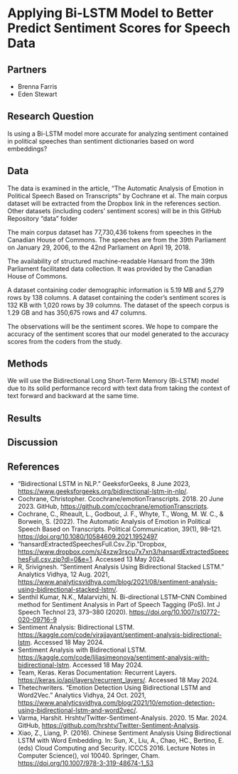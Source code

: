 # Applying Bi-LSTM Model to Better Predict Sentiment Scores for Speech Data

## Partners

- Brenna Farris
- Eden Stewart

## Research Question

Is using a Bi-LSTM model more accurate for analyzing sentiment contained in political speeches than sentiment dictionaries based on word embeddings?

## Data

The data is examined in the article, “The Automatic Analysis of Emotion in Political Speech Based on Transcripts” by Cochrane et al. The main corpus dataset will be extracted from the Dropbox link in the references section. Other datasets (including coders’ sentiment scores) will be in this GitHub Repository “data” folder

The main corpus dataset has 77,730,436 tokens from speeches in the Canadian House of Commons. The speeches are from the 39th Parliament on January 29, 2006, to the 42nd Parliament on April 19, 2018.

The availability of structured machine-readable Hansard from the 39th Parliament facilitated data collection. It was provided by the Canadian House of Commons.

A dataset containing coder demographic information is 5.19 MB and 5,279 rows by 138 columns. A dataset containing the coder’s sentiment scores is 132 KB with 1,020 rows by 39 columns. The dataset of the speech corpus is 1.29 GB and has 350,675 rows and 47 columns. 

The observations will be the sentiment scores. We hope to compare the accuracy of the sentiment scores that our model generated to the accuracy scores from the coders from the study.

## Methods

We will use the Bidirectional Long Short-Term Memory (Bi-LSTM) model due to its solid performance record with text data from taking the context of text forward and backward at the same time.

## Results

## Discussion

## References
- “Bidirectional LSTM in NLP.” GeeksforGeeks, 8 June 2023, https://www.geeksforgeeks.org/bidirectional-lstm-in-nlp/.
- Cochrane, Christopher. Ccochrane/emotionTranscripts. 2018. 20 June 2023. GitHub, https://github.com/ccochrane/emotionTranscripts.
- Cochrane, C., Rheault, L., Godbout, J. F., Whyte, T., Wong, M. W. C., & Borwein, S. (2022). The Automatic Analysis of Emotion in Political Speech Based on Transcripts. Political Communication, 39(1), 98–121. https://doi.org/10.1080/10584609.2021.1952497 
- “hansardExtractedSpeechesFull.Csv.Zip.”Dropbox, https://www.dropbox.com/s/4xzw3rscu7x7xn3/hansardExtractedSpeechesFull.csv.zip?dl=0&e=1. Accessed 13 May 2024.
- R, Srivignesh. “Sentiment Analysis Using Bidirectional Stacked LSTM.” Analytics Vidhya, 12 Aug. 2021, https://www.analyticsvidhya.com/blog/2021/08/sentiment-analysis-using-bidirectional-stacked-lstm/.
- Senthil Kumar, N.K., Malarvizhi, N. Bi-directional LSTM–CNN Combined method for Sentiment Analysis in Part of Speech Tagging (PoS). Int J Speech Technol 23, 373–380 (2020). https://doi.org/10.1007/s10772-020-09716-9 
- Sentiment Analysis: Bidirectional LSTM. https://kaggle.com/code/virajjayant/sentiment-analysis-bidirectional-lstm. Accessed 18 May 2024.
- Sentiment Analysis with Bidirectional LSTM. https://kaggle.com/code/liliasimeonova/sentiment-analysis-with-bidirectional-lstm. Accessed 18 May 2024.
- Team, Keras. Keras Documentation: Recurrent Layers. https://keras.io/api/layers/recurrent_layers/. Accessed 18 May 2024.
- Thetechwriters. “Emotion Detection Using Bidirectional LSTM and Word2Vec.” Analytics Vidhya, 24 Oct. 2021, https://www.analyticsvidhya.com/blog/2021/10/emotion-detection-using-bidirectional-lstm-and-word2vec/.
- Varma, Harshit. Hrshtv/Twitter-Sentiment-Analysis. 2020. 15 Mar. 2024. GitHub, https://github.com/hrshtv/Twitter-Sentiment-Analysis.
- Xiao, Z., Liang, P. (2016). Chinese Sentiment Analysis Using Bidirectional LSTM with Word Embedding. In: Sun, X., Liu, A., Chao, HC., Bertino, E. (eds) Cloud Computing and Security. ICCCS 2016. Lecture Notes in Computer Science(), vol 10040. Springer, Cham. https://doi.org/10.1007/978-3-319-48674-1_53 
